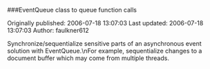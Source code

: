 ###EventQueue class to queue function calls

Originally published: 2006-07-18 13:07:03
Last updated: 2006-07-18 13:07:03
Author: faulkner612 

Synchronize/sequentialize sensitive parts of an asynchronous event solution with EventQueue.\nFor example, sequentialize changes to a document buffer which may come from multiple threads.